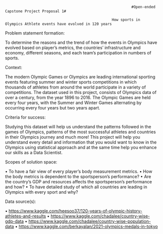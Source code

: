                                                               #Open-ended Capstone Project Proposal 1#

                                                     How sports in Olympics Athlete events have evolved in 120 years

Problem statement formation:

To determine the reasons and the trend of how the events in Olympics have evolved based on player’s metrics, the countries’ infrastructure and economy, different seasons, and each team’s participation in numbers of sports.  

Context:

The modern Olympic Games or Olympics are leading international sporting events featuring summer and winter sports competitions in which thousands of athletes from around the world participate in a variety of competitions. The dataset used in this project, consists of Olympics data of over a century, from the year 1896 to 2016. The Olympic Games are held every four years, with the Summer and Winter Games alternating by occurring every four years but two years apart.

Criteria for success:

Studying this dataset will help us understand the patterns followed in the games of Olympics, patterns of the most successful athletes and countries in their Olympics journey and much more! This project will help you understand every detail and information that you would want to know in the Olympics using statistical approach and at the same time help you enhance our skills as a Data Scientist.

 Scopes of solution space:

•	To have a fair view of every player’s body measurement metrics.
•	How the body metrics is dependent to the sportsperson’s performance?
•	Are the country’s GDP and resources affects the sportsperson’s performance and how?
•	To have detailed study of which all countries are leading in Olympics with every sport and why?

Data source(s):

•	https://www.kaggle.com/heesoo37/120-years-of-olympic-history-athletes-and-results
•	https://www.kaggle.com/chadalee/country-wise-gdp-data
•	https://www.kaggle.com/chadalee/country-wise-population-data
•	https://www.kaggle.com/berkayalan/2021-olympics-medals-in-tokyo

